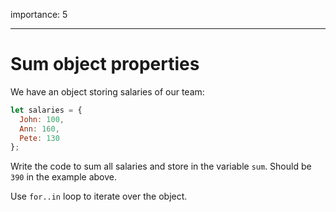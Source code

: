 importance: 5

---

# Sum object properties

We have an object storing salaries of our team:

```js
let salaries = {
  John: 100,
  Ann: 160,
  Pete: 130
};
```

Write the code to sum all salaries and store in the variable `sum`. Should be `390` in the example above.

Use `for..in` loop to iterate over the object.
